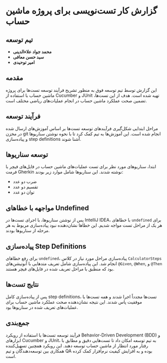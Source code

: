 # گزارش کار تست‌نویسی برای پروژه ماشین حساب

## تیم توسعه
- **محمد جواد علاءالدینی**
- **سید حسن معافی**
- **امیر توحیدی**

## مقدمه
این گزارش توسط تیم توسعه فوق به منظور تشریح فرآیند توسعه تست‌ها برای پروژه ماشین حساب با استفاده از Cucumber و JUnit تهیه شده است. هدف از این تست‌ها، تضمین صحت عملکرد ماشین حساب در انجام عملیات‌های ریاضی مختلف است.

## فرآیند توسعه
مراحل ابتدایی شکل‌گیری فرآیندهای توسعه تست‌ها بر اساس آموزش‌های ارسال شده در مخزن git انجام شده است. این آموزش‌ها به تیم کمک کرد تا با نحوه نوشتن سناریوها و پیاده‌سازی step definitions آشنا شوند.

## توسعه سناریوها
ابتدا، سناریوهای مورد نظر برای تست عملیات‌های ماشین حساب در فایل‌های فیچر با فرمت Gherkin نوشته شدند. این سناریوها شامل موارد زیر بودند:

- ضرب دو عدد
- تقسیم دو عدد
- توان دو عدد

## مواجهه با خطاهای Undefined
پس از نوشتن سناریوها، با اجرای تست‌ها در IntelliJ IDEA، با خطاهای `undefined` برای هر یک از مراحل تست مواجه شدیم. این خطاها نشان‌دهنده نبود پیاده‌سازی مربوط به هر مرحله از سناریوها بودند.

## پیاده‌سازی Step Definitions
برای رفع خطاهای `undefined`، پیاده‌سازی مراحل مورد نیاز در کلاس `CalculatorSteps` انجام شد. این پیاده‌سازی شامل تعریف متدهایی با آنوتیشن‌های `@Given`, `@When`, و `@Then` بود که منطبق با مراحل تعریف شده در فایل‌های فیچر هستند.

## نتایج تست‌ها
پس از پیاده‌سازی کامل step definitions، تست‌ها مجدداً اجرا شدند و همه تست‌ها با موفقیت پاس شدند. این نتیجه نشان‌دهنده صحت عملکرد ماشین حساب برای عملیات‌های تعریف شده در سناریوها بود.

## جمع‌بندی
فرآیند توسعه تست‌ها با استفاده از رویکرد Behavior-Driven Development (BDD) و ابزارهای Cucumber و JUnit، به تیم توسعه امکان داد تا تست‌هایی دقیق و مطابق با رفتار مورد انتظار از ماشین حساب توسعه دهند. این رویکرد همچنین تسهیل‌کننده همکاری بین توسعه‌دهندگان و تیم QA بوده و به افزایش کیفیت نرم‌افزار کمک کرده است.
